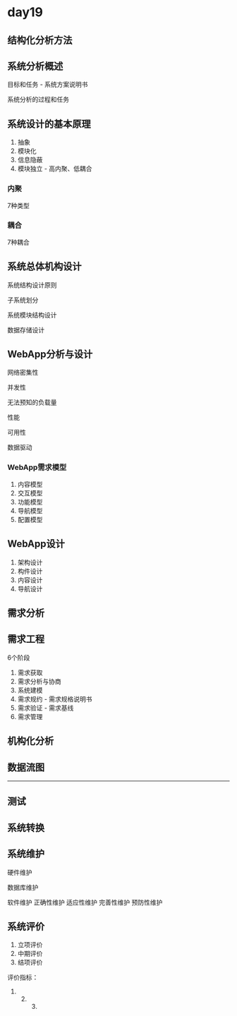 # day19
## 结构化分析方法

## 系统分析概述

目标和任务 - 系统方案说明书

系统分析的过程和任务

## 系统设计的基本原理

1. 抽象
2. 模块化
3. 信息隐蔽
4. 模块独立 - 高内聚、低耦合

### 内聚
7种类型

### 耦合
7种耦合

## 系统总体机构设计

系统结构设计原则

子系统划分

系统模块结构设计

数据存储设计

## WebApp分析与设计

网络密集性

并发性

无法预知的负载量

性能

可用性

数据驱动

### WebApp需求模型
1. 内容模型
2. 交互模型
3. 功能模型
4. 导航模型
5. 配置模型

## WebApp设计
1. 架构设计
2. 构件设计
3. 内容设计
4. 导航设计

## 需求分析

## 需求工程
6个阶段
1. 需求获取
2. 需求分析与协商
3. 系统建模
4. 需求规约 - 需求规格说明书
5. 需求验证 - 需求基线
6. 需求管理

## 机构化分析

## 数据流图

***

## 测试


## 系统转换

## 系统维护

硬件维护

数据库维护

软件维护
  正确性维护
  适应性维护
  完善性维护
  预防性维护

## 系统评价

1. 立项评价
2. 中期评价
3. 结项评价

评价指标：

1. 2. 3.